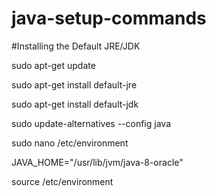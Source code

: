 # java-setup-commands

#Installing the Default JRE/JDK

sudo apt-get update

sudo apt-get install default-jre


sudo apt-get install default-jdk


sudo update-alternatives --config java


sudo nano /etc/environment

JAVA_HOME="/usr/lib/jvm/java-8-oracle"

source /etc/environment

